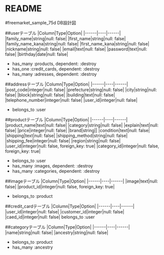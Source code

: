 # README

#freemarket_sample_75d DB設計図

##userテーブル
|Column|Type|Option|
|------|----|------|
|family_name|string|null: false|
|first_name|string|null: false|
|family_name_kana|string|null: false|
|first_name_kana|string|null: false|
|nickname|string|null: false|
|email|text|null: false|
|password|text|null: false|
|birthday|date|null: false|
- has_many :products, dependent: :destroy
- has_one :credit_cards, dependent: :destroy
- has_many :adresses, dependent: :destroy

##addressテーブル
|Column|Type|Option|
|------|----|------|
|post_code|integer|null: false|
|prefecture|string|null: false|
|city|string|null: false|
|block|string|null: false|
|building|text|null: false|
|telephone_number|integer|null: false|
|user_id|integer|null: false|
- belongs_to :user

##productテーブル
|Column|Type|Option|
|------|----|------|
|product_name|text|null: false|
|category|string|null: false|
|explain|text|null: false|
|price|integer|null: false|
|brand|string||
|condition|text|null: false|
|shipping|text|null: false|
|shipping_method|string|null: false|
|shipping_fee|integer|null: false|
|region|string|null: false|
|user_id|integer|null: false, foreign_key: true|
|category_id|integer|null: false, foreign_key: true|
- belongs_to :user
- has_many :images, dependent: :destroy
- has_many :categories, dependent: :destroy


##imageテーブル
|Column|Type|Option|
|------|----|------|
|image|text|null: false|
|product_id|integer|null: false, foreign_key: true|
- belongs_to :product

##credit_cardテーブル
|Column|Type|Option|
|------|----|------|  
|user_id|integer|null: false|
|customer_id|integer|null: false|
|caed_id|integer|null: false|
belongs_to :user


##categoryテーブル
|Column|Type|Option|
|------|----|------|  
|name|string|null: false|
|ancestry|string|null: false|
- belongs_to :product
- has_many :ancestry


